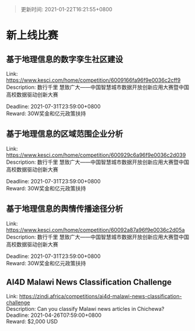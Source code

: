 > 更新时间: 2021-01-22T16:21:55+0800 

# 新上线比赛


## 基于地理信息的数字孪生社区建设
Link: https://www.kesci.com/home/competition/6009166fa96f9e0036c2cff9  
Description: 数行千里 慧致广大——中国智慧城市数据开放创新应用大赛暨中国高校数据驱动创新大赛
  
Deadline: 2021-07-31T23:59:00+0800  
Reward: 30W奖金和亿元政策扶持  

## 基于地理信息的区域范围企业分析
Link: https://www.kesci.com/home/competition/600929c6a96f9e0036c2d039  
Description: 数行千里 慧致广大——中国智慧城市数据开放创新应用大赛暨中国高校数据驱动创新大赛
  
Deadline: 2021-07-31T23:59:00+0800  
Reward: 30W奖金和亿元政策扶持  

## 基于地理信息的舆情传播途径分析
Link: https://www.kesci.com/home/competition/60092a87a96f9e0036c2d05a  
Description: 数行千里 慧致广大——中国智慧城市数据开放创新应用大赛暨中国高校数据驱动创新大赛
  
Deadline: 2021-07-31T23:59:00+0800  
Reward: 30W奖金和亿元政策扶持  

## AI4D Malawi News Classification Challenge
Link: https://zindi.africa/competitions/ai4d-malawi-news-classification-challenge  
Description: Can you classify Malawi news articles in Chichewa?  
Deadline: 2021-04-26T07:59:00+0800  
Reward: $2,000 USD  

